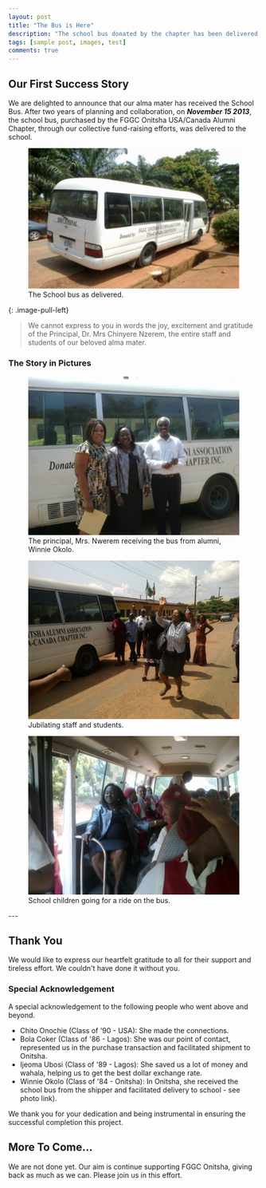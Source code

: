 ```yaml
---
layout: post
title: "The Bus is Here"
description: "The school bus donated by the chapter has been delivered. Read about our success story."
tags: [sample post, images, test]
comments: true
---
```


## Our First Success Story

We are delighted to announce that our alma mater has received the School Bus. After two years of planning and collaboration, on **_November 15 2013_**, the school bus, purchased by the FGGC Onitsha USA/Canada Alumni Chapter, through our collective fund-raising efforts, was delivered to the school.

<figure>
	<a href="/images/schoolbus1.jpg"><img src="/images/schoolbus1.jpg"></a>
	<figcaption>The School bus as delivered.</figcaption>
</figure>
{: .image-pull-left}

> We cannot express to you in words the joy, excitement and gratitude of the Principal, Dr. Mrs Chinyere Nzerem, the entire staff and students of our beloved alma mater. 

### The Story in Pictures

<figure>
	<a href="/images/schoolbusprincipal.jpg"><img src="/images/schoolbusprincipal.jpg"></a>
		<figcaption>The principal, Mrs. Nwerem receiving the bus from alumni, Winnie Okolo.</figcaption>
</figure>
<figure>
	<a href="/images/schoolbusceleb.jpg"><img src="/images/schoolbusceleb.jpg"></a>
	<figcaption>Jubilating staff and students.</figcaption>
</figure>
<figure>
	<a href="/images/schoolbusinside.jpg"><img src="/images/schoolbusinside.jpg"></a>
	<figcaption>School children going for a ride on the bus.</figcaption>
</figure>
---

## Thank You

We would like to express our heartfelt gratitude to all for their support and tireless effort. We couldn't have done it without you.

### Special Acknowledgement

A special acknowledgement to the following people who went above and beyond.  

* Chito Onochie (Class of '90 - USA): She made the connections.   
* Bola Coker (Class of '86 - Lagos): She was our point of contact, represented us in the purchase transaction and facilitated shipment to Onitsha.  
* Ijeoma Ubosi (Class of '89 - Lagos): She saved us a lot of money and wahala, helping us to get the best dollar exchange rate.  
* Winnie Okolo (Class of '84 - Onitsha): In Onitsha, she received the school bus from the shipper and facilitated delivery to school - see photo link).   

We thank you for your dedication and being instrumental in ensuring the successful completion this project.

## More To Come...
We are not done yet. Our aim is continue supporting FGGC Onitsha, giving back as much as we can. Please join us in this effort. 

